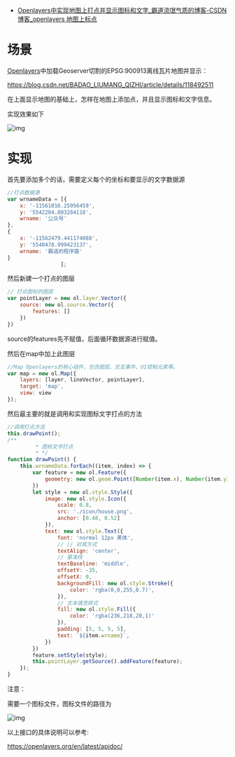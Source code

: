 - [Openlayers中实现地图上打点并显示图标和文字_霸道流氓气质的博客-CSDN博客_openlayers 地图上标点](https://blog.csdn.net/BADAO_LIUMANG_QIZHI/article/details/118631046)

# 场景

[Openlayers](https://so.csdn.net/so/search?q=Openlayers&spm=1001.2101.3001.7020)中加载Geoserver切割的EPSG:900913离线瓦片地图并显示：

https://blog.csdn.net/BADAO_LIUMANG_QIZHI/article/details/118492511

在上面显示地图的基础上，怎样在地图上添加点，并且显示图标和文字信息。

实现效果如下



![img](https://img-blog.csdnimg.cn/20210710093520491.jpg?x-oss-process=image/watermark,type_ZmFuZ3poZW5naGVpdGk,shadow_10,text_aHR0cHM6Ly9ibG9nLmNzZG4ubmV0L0JBREFPX0xJVU1BTkdfUUlaSEk=,size_16,color_FFFFFF,t_70)

 

# 实现

首先要添加多个的话，需要定义每个的坐标和要显示的文字数据源

```javascript
//打点数据源
var wrnameData = [{
    x: '-11561016.25956459',
    y: '5542204.803284118',
    wrname: '公众号'
},
{
    x: '-11562479.441174088',
    y: '5540478.999423137',
    wrname: '霸道的程序猿'
}
                 ];
```

然后新建一个打点的图层

```javascript
// 打点图标的图层
var pointLayer = new ol.layer.Vector({
    source: new ol.source.Vector({
        features: []
    })
})
```

source的features先不赋值，后面循环数据源进行赋值。

然后在map中加上此图层

```javascript
//Map Openlayers的核心组件，包含图层、交互事件、UI控制元素等。
var map = new ol.Map({
    layers: [layer, lineVector, pointLayer],
    target: 'map',
    view: view
});
```

然后最主要的就是调用和实现图标文字打点的方法

```javascript
//调用打点方法
this.drawPoint();
/**
         * 图标文字打点
         * */
function drawPoint() {
    this.wrnameData.forEach((item, index) => {
        var feature = new ol.Feature({
            geometry: new ol.geom.Point([Number(item.x), Number(item.y)])
        })
        let style = new ol.style.Style({
            image: new ol.style.Icon({
                scale: 0.8,
                src: './icon/house.png',
                anchor: [0.48, 0.52]
            }),
            text: new ol.style.Text({
                font: 'normal 12px 黑体',
                // // 对其方式
                textAlign: 'center',
                // 基准线
                textBaseline: 'middle',
                offsetY: -35,
                offsetX: 0,
                backgroundFill: new ol.style.Stroke({
                    color: 'rgba(0,0,255,0.7)',
                }),
                // 文本填充样式
                fill: new ol.style.Fill({
                    color: 'rgba(236,218,20,1)'
                }),
                padding: [5, 5, 5, 5],
                text: `${item.wrname}`,
            })
        })
        feature.setStyle(style);
        this.pointLayer.getSource().addFeature(feature);
    });
}
```

注意：

需要一个图标文件，图标文件的路径为



![img](https://img-blog.csdnimg.cn/20210710093549222.jpg?x-oss-process=image/watermark,type_ZmFuZ3poZW5naGVpdGk,shadow_10,text_aHR0cHM6Ly9ibG9nLmNzZG4ubmV0L0JBREFPX0xJVU1BTkdfUUlaSEk=,size_16,color_FFFFFF,t_70)

 

以上接口的具体说明可以参考:

https://openlayers.org/en/latest/apidoc/